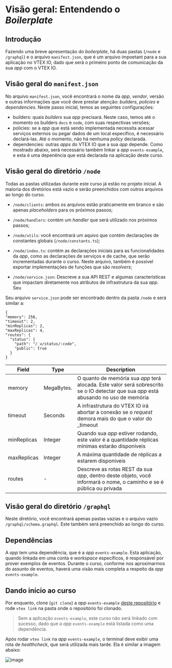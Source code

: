 # Visão geral: Entendendo o _Boilerplate_

## Introdução

Fazendo uma breve apresentação do _boilerplate_, há duas pastas (`/node` e `/graphql`) e o arquivo `manifest.json`, que é um arquivo impoetant para a sua aplicação no VTEX IO, dado que será o primeiro ponto de comunicação da sua _app_ com o VTEX IO.

## Visão geral do `manifest.json`

No arquivo `manifest.json`, você encontrará o nome da _app_, _vendor_, versão e outras informações que você deve prestar atenção: _builders_, _policies_ e _dependencies_. Neste passo inicial, temos as seguintes configurações:

- builders: quais _builders_ sua _app_ precisará. Neste caso, temos até o momento os builders `docs` e `node`, com suas respectivas versões;
- policies: se a _app_ que está sendo implementada necessita acessar serviços externos ou pegar dados de um local específico, é necessário declará-las. Até o momento, não há nenhuma _policy_ declarada.
- dependencies: outras _apps_ do VTEX IO que a sua _app_ depende. Como mostrado abaixo, será necessário também linkar a _app_ `events-example`, e esta é uma depenência que está declarada na aplicação deste curso.

## Visão geral do diretório `/node`

Todas as pastas utilizadas durante este curso já estão no projeto inicial. A maioria dos diretórios está vazio e serão preenchidos com outros arquivos ao longo do curso.

- `/node/clients`: ambos os arquivos estão praticamente em branco e são apenas _placeholders_ para os próximos passos;

- `/node/handlers`: contém um _handler_ que será utilizado nos próximos passos;

- `/node/utils`: você encontrará um aquivo que contém declarações de constantes globais (`/node/constants.ts`);

- `/node/index.ts`: contém as declarações iniciais para as funcionalidades da _app_, como as declarações de serviços e de cache, que serão incrementadas durante o curso. Neste arquivo, também é possível exportar implementações de funções que são _resolvers_;

- `/node/service.json`: Descreve a sua API REST e algumas características que impactam diretamente nos atributos de infrastrutura da sua _app_. Seu 
  
Seu arquivo `service.json` pode ser encontrado dentro da pasta `/node` e será similar a:

  ```
  {
  "memory": 256,
  "timeout": 2,
  "minReplicas": 2,
  "maxReplicas": 4,
  "routes": {
    "status": {
      "path": "/_v/status/:code",
      "public": true
    }
  }
  ```

  | Field       | Type       | Description                                                                                                                      |
  | ----------- | ---------- | -------------------------------------------------------------------------------------------------------------------------------- |
  | memory      | MegaBytes. | O quanto de memória sua _app_ terá alocada. Este valor será sobrescrito se o IO detectar que sua _app_ está abusando no uso de memória
  | timeout     | Seconds    | A infrastrutura do VTEX IO irá abortar a conexão se o _request_ demora mais do que o valor do _timeout
  | minReplicas | Integer    | Quando sua _app_ estiver rodando, este valor é a quantidade réplicas mínimas estarão disponíveis             |
  | maxReplicas | Integer    | A máxima quantidade de réplicas a estarem disponíveis                                                                  |
  | routes      | -          | Descreve as rotas REST da sua _app_, dentro deste objeto, você informará o nome, o caminho e se é pública ou privada |

## Visão geral do diretório `/graphql`

Neste diretório, você encontrará apenas pastas vazias e o arquivo vazio `/graphql/schema.graphql`. Este também será preenchido ao longo do curso.

## Dependências

A _app_ tem uma dependência, que é a _app_ `events-example`. Esta aplicação, quando linkada em uma conta e _workspace_ específicos, é responsável por prover exemplos de eventos. Durante o curso, conforme nos aproximarmos do assunto de eventos, haverá uma visão mais completa a respeito da _app_ `events-example`.

## Dando início ao curso

Por enquanto, clone (`git clone`) a _app_ `events-example` [deste repositório](https://github.com/vtex-apps/events-example) e rode `vtex link` na pasta onde o repositório foi clonado.

> Sem a aplicação `events-example`, este curso não será linkado com sucesso, dado que a _app_ `events-example` está listada como uma dependência.

Após rodar `vtex link` na _app_ `events-example`, o terminal deve exibir uma rota de _healthcheck_, que será utilizada mais tarde. Ela é similar a imagem abaixo:

![image](https://user-images.githubusercontent.com/43679629/83797811-91777480-a679-11ea-9bc9-9d32ace321d7.png)
